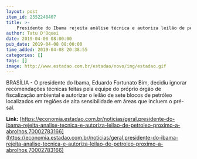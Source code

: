 ```yaml
---
layout: post
item_id: 2552248407
title: >-
    Presidente do Ibama rejeita análise técnica e autoriza leilão de petróleo próximo a Abrolhos
author: Tatu D'Oquei
date: 2019-04-08 08:00:00
pub_date: 2019-04-08 08:00:00
time_added: 2019-04-08 20:38:55
categories: []
tags: []
image: http://www.estadao.com.br/estadao/novo/img/estadao.gif
---
```


BRASÍLIA - O presidente do Ibama, Eduardo Fortunato Bim, decidiu ignorar recomendações técnicas feitas pela equipe do próprio órgão de fiscalização ambiental e autorizar o leilão de sete blocos de petróleo localizados em regiões de alta sensibilidade em áreas que incluem o pré-sal.

**Link:** [https://economia.estadao.com.br/noticias/geral,presidente-do-ibama-rejeita-analise-tecnica-e-autoriza-leilao-de-petroleo-proximo-a-abrolhos,70002783166](https://economia.estadao.com.br/noticias/geral,presidente-do-ibama-rejeita-analise-tecnica-e-autoriza-leilao-de-petroleo-proximo-a-abrolhos,70002783166)

